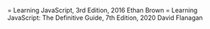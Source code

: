 = Learning JavaScript, 3rd Edition, 2016 Ethan Brown
= Learning JavaScript: The Definitive Guide, 7th Edition, 2020 David Flanagan